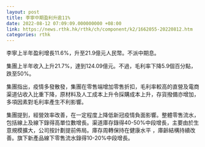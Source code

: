 ```yaml
---
layout: post
title: 李寧中期盈利升逾11%
date: 2022-08-12 07:09:09.000000000 +08:00
link: https://news.rthk.hk/rthk/ch/component/k2/1662055-20220812.htm
categories: rthk
---
```


李寧上半年盈利增長11.6%，升至21.9億元人民幣。不派中期息。

集團上半年收入上升21.7%，達到124.09億元。不過，毛利率下降5.9個百分點，跌至50%。

集團指出，疫情多發散發，集團在零售端增加零售折扣，毛利率較高的直營及電商渠道佔收入比重下降，原材料及人工成本上升令採購成本上升，存貨撥備亦增加，多項因素對毛利率產生不利影響。

集團提到，經營效率改善，在一定程度上降低新冠疫情負面影響。整體零售流水，包括線上及線下錄得高單位數增長。渠道庫存錄得40-50%中段增長，主要由於生意規模擴大，公司按計劃提前佈局。庫存周轉保持在健康水平 ，庫齡結構持續改善。旗下新產品線下零售流水錄得10-20%中段增長。
